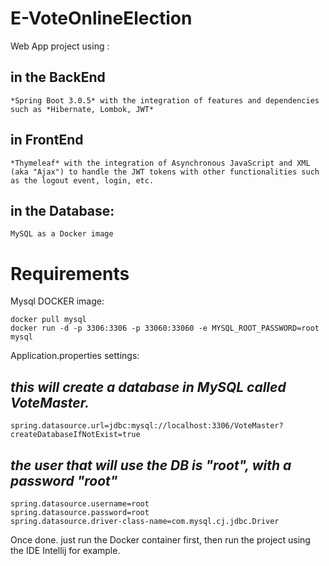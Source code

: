 # E-VoteOnlineElection
Web App project using : <br>
## in the BackEnd  
```
*Spring Boot 3.0.5* with the integration of features and dependencies such as *Hibernate, Lombok, JWT*  
```
## in FrontEnd  
```
*Thymeleaf* with the integration of Asynchronous JavaScript and XML (aka "Ajax") to handle the JWT tokens with other functionalities such as the logout event, login, etc.  
```
## in the Database: 
```
MySQL as a Docker image 
```
# Requirements 

Mysql DOCKER image:
```
docker pull mysql
docker run -d -p 3306:3306 -p 33060:33060 -e MYSQL_ROOT_PASSWORD=root mysql
```
Application.properties settings:
## *this will create a database in MySQL called VoteMaster.*
```
spring.datasource.url=jdbc:mysql://localhost:3306/VoteMaster?createDatabaseIfNotExist=true
```
## *the user that will use the DB is "root", with a password "root"*
```
spring.datasource.username=root
spring.datasource.password=root
spring.datasource.driver-class-name=com.mysql.cj.jdbc.Driver
```

Once done. just run the Docker container first, then run the project using the IDE Intellij for example.

